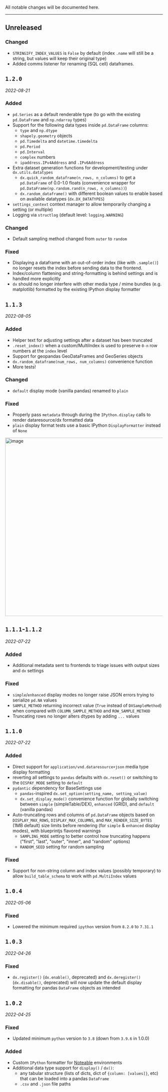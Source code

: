 All notable changes will be documented here.

---
## Unreleased

### Changed
- `STRINGIFY_INDEX_VALUES` is `False` by default (index `.name` will still be a string, but values will keep their original type)
- Added comms listener for renaming (SQL cell) dataframes.

## `1.2.0`
_2022-08-21_

### Added
- `pd.Series` as a default renderable type (to go with the existing `pd.DataFrame` and `np.ndarray` types) 
- Support for the following data types inside `pd.DataFrame` columns:
    - `type` and `np.dtype` 
    - `shapely.geometry` objects
    - `pd.Timedelta` and `datetime.timedelta`
    - `pd.Period`
    - `pd.Interval`
    - `complex` numbers
    - `ipaddress.IPv4Address` and `.IPv6Address`
- Extra dataset generation functions for development/testing under `dx.utils.datatypes`
  - `dx.quick_random_dataframe(n_rows, n_columns)` to get a `pd.DataFrame` of 0.0-1.0 floats (convenience wrapper for `pd.DataFrame(np.random.rand(n_rows, n_columns))`)
  - `dx.random_dataframe()` with different boolean values to enable based on available datatypes (`dx.DX_DATATYPES`)
- `settings_context` context manager to allow temporarily changing a setting (or multiple)
- Logging via `structlog` (default level: `logging.WARNING`)

### Changed
- Default sampling method changed from `outer` to `random`
  
### Fixed
- Displaying a dataframe with an out-of-order index (like with `.sample()`) no longer resets the index before sending data to the frontend.
- Index/column flattening and string-formatting is behind settings and is handled more explicitly
- `dx` should no longer interfere with other media type / mime bundles (e.g. matplotlib) formatted by the existing IPython display formatter
   
## `1.1.3`
_2022-08-05_
### Added
- Helper text for adjusting settings after a dataset has been truncated
- `.reset_index()` when a custom/MultiIndex is used to preserve `0-n` row numbers at the `index` level
- Support for geopandas GeoDataFrames and GeoSeries objects
- `dx.random_dataframe(num_rows, num_columns)` convenience function
- More tests!

### Changed
- `default` display mode (vanilla pandas) renamed to `plain`

### Fixed
- Properly pass `metadata` through during the `IPython.display` calls to render dataresource/dx formatted data
- `plain` display format tests use a basic IPython `DisplayFormatter` instead of `None`

<img width="568" alt="image" src="https://user-images.githubusercontent.com/7707189/182971951-52b440ae-f894-4eb0-8941-3cadd78aef0a.png">


## `1.1.1`-`1.1.2`
_2022-07-22_
### Added
- Additional metadata sent to frontends to triage issues with output sizes and `dx` settings
### Fixed
- `simple`/`enhanced` display modes no longer raise JSON errors trying to serialize `pd.NA` values
- `SAMPLE_METHOD` returning incorrect value (`True` instead of `DXSampleMethod`) when compared with `COLUMN_SAMPLE_METHOD` and `ROW_SAMPLE_METHOD`
- Truncating rows no longer alters dtypes by adding `...` values
  
## `1.1.0`
_2022-07-22_
### **Added**
- Direct support for `application/vnd.dataresource+json` media type display formatting
- reverting all settings to `pandas` defaults with `dx.reset()` or switching to the `DISPAY_MODE` setting to `default`
- `pydantic` dependency for BaseSettings use
    - `pandas`-inspired `dx.set_option(setting_name, setting_value)` 
    - `dx.set_display_mode()` convenience function for globally switching between `simple` (simpleTable/DEX), `enhanced` (GRID), and `default` (vanilla pandas)
- Auto-truncating rows and columns of `pd.DataFrame` objects based on `DISPLAY_MAX_ROWS`, `DISPLAY_MAX_COLUMNS`, and `MAX_RENDER_SIZE_BYTES` (1MB default) size limits before rendering (for `simple` & `enhanced` display modes), with blueprintjs flavored warnings
    - `SAMPLING_MODE` setting to better control how truncating happens ("first", "last", "outer", "inner", and "random" options)
    - `RANDOM_SEED` setting for random sampling

### **Fixed**
- Support for non-string column and index values (possibly temporary) to allow `build_table_schema` to work with `pd.MultiIndex` values

## `1.0.4`
_2022-05-06_
### **Fixed**
* Lowered the minimum required `ipython` version from `8.2.0` to `7.31.1`
  
## `1.0.3`
_2022-04-26_
### **Fixed**
* `dx.register()` (`dx.enable()`, deprecated) and `dx.deregister()` (`dx.disable()`, deprecated) will now update the default display formatting for pandas `DataFrame` objects as intended

## `1.0.2`
_2022-04-25_
### **Fixed**
* Updated minimum `python` version to `3.8` (down from `3.9.6` in 1.0.0)

### **Added**
* Custom `IPython` formatter for [Noteable](https://app.noteable.io/) environments
* Additional data type support for `display()` / `dx()`: 
    * any tabular structure (lists of dicts, dict of `{column: [values]}`, etc) that can be loaded into a pandas `DataFrame`
    * `.csv` and `.json` file paths
